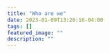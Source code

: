 ```yaml
---
title: "Who are we"
date: 2023-01-09T13:26:16-04:00
tags: []
featured_image: ""
description: ""
---
```

